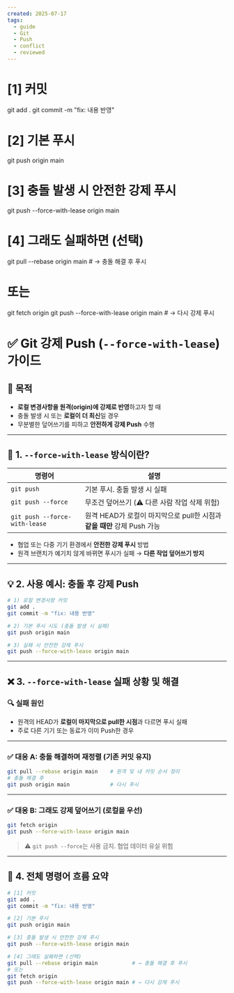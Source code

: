 ```yaml
---
created: 2025-07-17
tags:
  - guide
  - Git
  - Push
  - conflict
  - reviewed
---
```

# [1] 커밋
git add .
git commit -m "fix: 내용 반영"

# [2] 기본 푸시
git push origin main

# [3] 충돌 발생 시 안전한 강제 푸시
git push --force-with-lease origin main

# [4] 그래도 실패하면 (선택)
git pull --rebase origin main           # → 충돌 해결 후 푸시
# 또는
git fetch origin
git push --force-with-lease origin main # → 다시 강제 푸시
# ✅ Git 강제 Push (`--force-with-lease`) 가이드

## 📌 목적
- **로컬 변경사항을 원격(origin)에 강제로 반영**하고자 할 때  
- 충돌 발생 시 또는 **로컬이 더 최신**일 경우  
- 무분별한 덮어쓰기를 피하고 **안전하게 강제 Push** 수행

---

## 🔐 1. `--force-with-lease` 방식이란?

| 명령어                        | 설명                                                                    |
|-------------------------------|-------------------------------------------------------------------------|
| `git push`                    | 기본 푸시. 충돌 발생 시 실패                                           |
| `git push --force`            | 무조건 덮어쓰기 (⚠️ 다른 사람 작업 삭제 위험)                            |
| `git push --force-with-lease` | 원격 HEAD가 로컬이 마지막으로 pull한 시점과 **같을 때만** 강제 Push 가능   |

- 협업 또는 다중 기기 환경에서 **안전한 강제 푸시** 방법  
- 원격 브랜치가 예기치 않게 바뀌면 푸시가 실패 → **다른 작업 덮어쓰기 방지**

---
## 💡 2. 사용 예시: 충돌 후 강제 Push

```bash
# 1) 로컬 변경사항 커밋
git add .
git commit -m "fix: 내용 반영"

# 2) 기본 푸시 시도 (충돌 발생 시 실패)
git push origin main

# 3) 실패 시 안전한 강제 푸시
git push --force-with-lease origin main
```

---

## ❌ 3. `--force-with-lease` 실패 상황 및 해결

### 🔍 실패 원인
- 원격의 HEAD가 **로컬이 마지막으로 pull한 시점**과 다르면 푸시 실패  
- 주로 다른 기기 또는 동료가 이미 Push한 경우

---

### ✅ 대응 A: 충돌 해결하며 재정렬 (기존 커밋 유지)

```bash
git pull --rebase origin main    # 원격 및 내 커밋 순서 정리
# 충돌 해결 후
git push origin main             # 다시 푸시

```

---

### ✅ 대응 B: 그래도 강제 덮어쓰기 (로컬을 우선)

```bash
git fetch origin  
git push --force-with-lease origin main
```

> ⚠️ `git push --force`는 사용 금지. 협업 데이터 유실 위험

---

## 🧾 4. 전체 명령어 흐름 요약

```bash
# [1] 커밋
git add .
git commit -m "fix: 내용 반영"

# [2] 기본 푸시
git push origin main

# [3] 충돌 발생 시 안전한 강제 푸시
git push --force-with-lease origin main

# [4] 그래도 실패하면 (선택)
git pull --rebase origin main           # → 충돌 해결 후 푸시
# 또는
git fetch origin
git push --force-with-lease origin main # → 다시 강제 푸시
```
